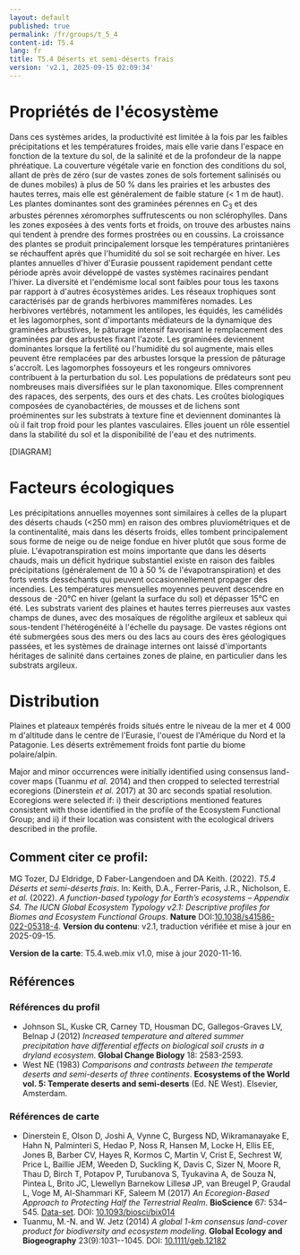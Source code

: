 ```yaml
---
layout: default
published: true
permalink: /fr/groups/t_5_4
content-id: T5.4
lang: fr
title: T5.4 Déserts et semi-déserts frais
version: 'v2.1, 2025-09-15 02:09:34'
---
```




# Propriétés de l'écosystème
 
Dans ces systèmes arides, la productivité est limitée à la fois par les
faibles précipitations et les températures froides, mais elle varie dans
l\'espace en fonction de la texture du sol, de la salinité et de la
profondeur de la nappe phréatique. La couverture végétale varie en
fonction des conditions du sol, allant de près de zéro (sur de vastes
zones de sols fortement salinisés ou de dunes mobiles) à plus de 50 %
dans les prairies et les arbustes des hautes terres, mais elle est
généralement de faible stature (\< 1 m de haut). Les plantes dominantes
sont des graminées pérennes en C<sub>3</sub> et des arbustes pérennes xéromorphes
suffrutescents ou non sclérophylles. Dans les zones exposées à des vents
forts et froids, on trouve des arbustes nains qui tendent à prendre des
formes prostrées ou en coussins. La croissance des plantes se produit
principalement lorsque les températures printanières se réchauffent
après que l\'humidité du sol se soit rechargée en hiver. Les plantes
annuelles d\'hiver d\'Eurasie poussent rapidement pendant cette période
après avoir développé de vastes systèmes racinaires pendant l\'hiver. La
diversité et l\'endémisme local sont faibles pour tous les taxons par
rapport à d\'autres écosystèmes arides. Les réseaux trophiques sont
caractérisés par de grands herbivores mammifères nomades. Les herbivores
vertébrés, notamment les antilopes, les équidés, les camélidés et les
lagomorphes, sont d\'importants médiateurs de la dynamique des graminées
arbustives, le pâturage intensif favorisant le remplacement des
graminées par des arbustes fixant l\'azote. Les graminées deviennent
dominantes lorsque la fertilité ou l\'humidité du sol augmente, mais
elles peuvent être remplacées par des arbustes lorsque la pression de
pâturage s\'accroît. Les lagomorphes fossoyeurs et les rongeurs
omnivores contribuent à la perturbation du sol. Les populations de
prédateurs sont peu nombreuses mais diversifiées sur le plan
taxonomique. Elles comprennent des rapaces, des serpents, des ours et
des chats. Les croûtes biologiques composées de cyanobactéries, de
mousses et de lichens sont proéminentes sur les substrats à texture fine
et deviennent dominantes là où il fait trop froid pour les plantes
vasculaires. Elles jouent un rôle essentiel dans la stabilité du sol et
la disponibilité de l\'eau et des nutriments.

[DIAGRAM]

# Facteurs écologiques
 
Les précipitations annuelles moyennes sont similaires à celles de la
plupart des déserts chauds (\<250 mm) en raison des ombres
pluviométriques et de la continentalité, mais dans les déserts froids,
elles tombent principalement sous forme de neige ou de neige fondue en
hiver plutôt que sous forme de pluie. L\'évapotranspiration est moins
importante que dans les déserts chauds, mais un déficit hydrique
substantiel existe en raison des faibles précipitations (généralement de
10 à 50 % de l\'évapotranspiration) et des forts vents desséchants qui
peuvent occasionnellement propager des incendies. Les températures
mensuelles moyennes peuvent descendre en dessous de -20°C en hiver
(gelant la surface du sol) et dépasser 15°C en été. Les substrats
varient des plaines et hautes terres pierreuses aux vastes champs de
dunes, avec des mosaïques de régolithe argileux et sableux qui
sous-tendent l\'hétérogénéité à l\'échelle du paysage. De vastes régions
ont été submergées sous des mers ou des lacs au cours des ères
géologiques passées, et les systèmes de drainage internes ont laissé
d\'importants héritages de salinité dans certaines zones de plaine, en
particulier dans les substrats argileux.
 
# Distribution
 
Plaines et plateaux tempérés froids situés entre le niveau de la mer et
4 000 m d\'altitude dans le centre de l\'Eurasie, l\'ouest de
l\'Amérique du Nord et la Patagonie. Les déserts extrêmement froids font
partie du biome polaire/alpin.

Major and minor occurrences were initially identified using consensus land-cover maps (Tuanmu _et al._ 2014) and then cropped to selected terrestrial ecoregions (Dinerstein _et al._ 2017) at 30 arc seconds spatial resolution. Ecoregions were selected if: i) their descriptions mentioned features consistent with those identified in the profile of the Ecosystem Functional Group; and ii) if their location was consistent with the ecological drivers described in the profile.

## Comment citer ce profil:

MG Tozer, DJ Eldridge, D Faber-Langendoen and DA Keith. (2022). *T5.4 Déserts et semi-déserts frais*. In: Keith, D.A., Ferrer-Paris, J.R., Nicholson, E. *et al.* (2022). *A function-based typology for Earth’s ecosystems – Appendix S4. The IUCN Global Ecosystem Typology v2.1: Descriptive profiles for Biomes and Ecosystem Functional Groups*. **Nature** DOI:[10.1038/s41586-022-05318-4](https://doi.org/10.1038/s41586-022-05318-4).
**Version du contenu**: v2.1, traduction vérifiée et mise à jour en 2025-09-15.

**Version de la carte**: T5.4.web.mix v1.0, mise à jour 2020-11-16.

## Références

### Références du profil

* Johnson SL, Kuske CR, Carney TD, Housman DC, Gallegos-Graves LV, Belnap J  (2012) *Increased temperature and altered summer precipitation have differential effects on biological soil crusts in a dryland ecosystem*. **Global Change Biology** 18: 2583-2593.
* West NE  (1983) *Comparisons and contrasts between the temperate deserts and semi-deserts of three continents*. **Ecosystems of the World vol. 5: Temperate deserts and semi-deserts** (Ed. NE West). Elsevier, Amsterdam.

### Références de carte
* Dinerstein E, Olson D, Joshi A, Vynne C, Burgess ND, Wikramanayake E, Hahn N, Palminteri S, Hedao P, Noss R, Hansen M, Locke H, Ellis EE, Jones B, Barber CV, Hayes R, Kormos C, Martin V, Crist E, Sechrest W, Price L, Baillie JEM, Weeden D, Suckling K, Davis C, Sizer N, Moore R, Thau D, Birch T, Potapov P, Turubanova S, Tyukavina A, de Souza N, Pintea L, Brito JC, Llewellyn Barnekow Lillesø JP, van Breugel P, Graudal L, Voge M, Al-Shammari KF, Saleem M  (2017) *An Ecoregion-Based Approach to Protecting Half the Terrestrial Realm*. **BioScience** 67: 534–545. [Data-set](https://ecoregions2017.appspot.com/). DOI: [10.1093/biosci/bix014](http://doi.org/10.1093/biosci/bix014)
* Tuanmu, M.-N. and W. Jetz (2014) *A global 1-km consensus land-cover product for biodiversity and ecosystem modeling*. **Global Ecology and Biogeography** 23(9):1031--1045. DOI: [10.1111/geb.12182](http://doi.org/10.1111/geb.12182)

